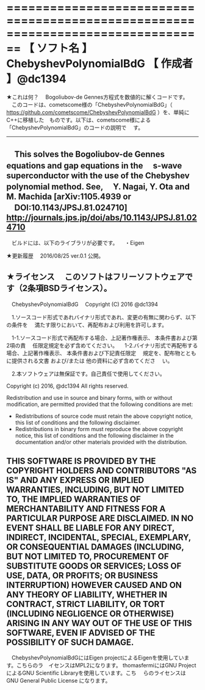 ﻿================================================================================
【 ソフト名 】ChebyshevPolynomialBdG
【  作成者  】@dc1394
================================================================================

★これは何？
　Bogoliubov-de Gennes方程式を数値的に解くコードです。
　このコードは、cometscome様の「ChebyshevPolynomialBdG」（
　https://github.com/cometscome/ChebyshevPolynomialBdG ）を、単純にC++に移植した　ものです。以下は、cometscome様による「ChebyshevPolynomialBdG」のコードの説明で
　す。

--------------------------------------------------------------------------------
　This solves the Bogoliubov-de Gennes equations and gap equations in the
　s-wave superconductor with the use of the Chebyshev polynomial method. See, 
　Y. Nagai, Y. Ota and M. Machida [arXiv:1105.4939 or
　DOI:10.1143/JPSJ.81.024710] 
　http://journals.jps.jp/doi/abs/10.1143/JPSJ.81.024710
--------------------------------------------------------------------------------

　ビルドには、以下のライブラリが必要です。
　・Eigen

★更新履歴
　2016/08/25 ver.0.1   公開。

★ライセンス
　このソフトはフリーソフトウェアです（2条項BSDライセンス）。
--------------------------------------------------------------------------------
　ChebyshevPolynomialBdG
　Copyright (C) 2016 @dc1394

　1.ソースコード形式であれバイナリ形式であれ、変更の有無に関わらず、以下の条件を
　満たす限りにおいて、再配布および利用を許可します。

　1-1.ソースコード形式で再配布する場合、上記著作権表示、 本条件書および第2項の責
　任限定規定を必ず含めてください。
　1-2.バイナリ形式で再配布する場合、上記著作権表示、 本条件書および下記責任限定
　規定を、配布物とともに提供される文書 および/または 他の資料に必ず含めてくださ
　い。

　2.本ソフトウェアは無保証です。自己責任で使用してください。

  Copyright (c) 2016, @dc1394
  All rights reserved.

  Redistribution and use in source and binary forms, with or without
  modification, are permitted provided that the following conditions are met:
  * Redistributions of source code must retain the above copyright notice, 
    this list of conditions and the following disclaimer.
  * Redistributions in binary form must reproduce the above copyright notice, 
    this list of conditions and the following disclaimer in the documentation 
    and/or other materials provided with the distribution.

  THIS SOFTWARE IS PROVIDED BY THE COPYRIGHT HOLDERS AND CONTRIBUTORS "AS IS"
  AND
  ANY EXPRESS OR IMPLIED WARRANTIES, INCLUDING, BUT NOT LIMITED TO, THE IMPLIED
  WARRANTIES OF MERCHANTABILITY AND FITNESS FOR A PARTICULAR PURPOSE ARE
  DISCLAIMED. IN NO EVENT SHALL <COPYRIGHT HOLDER> BE LIABLE FOR ANY
  DIRECT, INDIRECT, INCIDENTAL, SPECIAL, EXEMPLARY, OR CONSEQUENTIAL DAMAGES
  (INCLUDING, BUT NOT LIMITED TO, PROCUREMENT OF SUBSTITUTE GOODS OR SERVICES;
  LOSS OF USE, DATA, OR PROFITS; OR BUSINESS INTERRUPTION) HOWEVER CAUSED AND
  ON ANY THEORY OF LIABILITY, WHETHER IN CONTRACT, STRICT LIABILITY, OR TORT
  (INCLUDING NEGLIGENCE OR OTHERWISE) ARISING IN ANY WAY OUT OF THE USE OF THIS
  SOFTWARE, EVEN IF ADVISED OF THE POSSIBILITY OF SUCH DAMAGE.
--------------------------------------------------------------------------------

　ChebyshevPolynomialBdGにはEigen projectによるEigenを使用しています。こちらのラ　イセンスはMPL2になります。
  thomasfermiにはGNU ProjectによるGNU Scientific Libraryを使用しています。こち
　らのライセンスは GNU General Public License になります。
